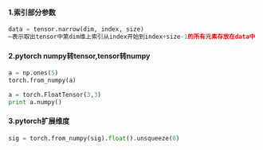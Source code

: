 
#### 1.索引部分参数
```python
data = tensor.narrow(dim, index, size) 
–表示取出tensor中第dim维上索引从index开始到index+size-1的所有元素存放在data中 
```

#### 2.pytorch numpy转tensor,tensor转numpy
```python
a = np.ones(5)
torch.from_numpy(a)

a = torch.FloatTensor(3,3)
print a.numpy()
```

#### 3.pytorch扩展维度

```python
sig = torch.from_numpy(sig).float().unsqueeze(0)
```

